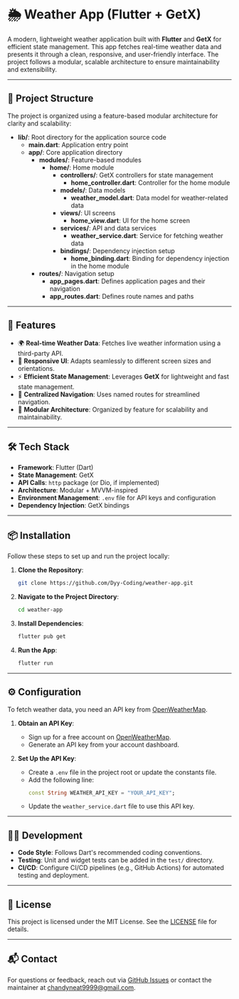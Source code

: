 # 🌦 Weather App (Flutter + GetX)

A modern, lightweight weather application built with **Flutter** and **GetX** for efficient state management. This app fetches real-time weather data and presents it through a clean, responsive, and user-friendly interface. The project follows a modular, scalable architecture to ensure maintainability and extensibility.

---

## 📂 Project Structure

The project is organized using a feature-based modular architecture for clarity and scalability:

- **lib/**: Root directory for the application source code
  - **main.dart**: Application entry point
  - **app/**: Core application directory
    - **modules/**: Feature-based modules
      - **home/**: Home module
        - **controllers/**: GetX controllers for state management
          - **home_controller.dart**: Controller for the home module
        - **models/**: Data models
          - **weather_model.dart**: Data model for weather-related data
        - **views/**: UI screens
          - **home_view.dart**: UI for the home screen
        - **services/**: API and data services
          - **weather_service.dart**: Service for fetching weather data
        - **bindings/**: Dependency injection setup
          - **home_binding.dart**: Binding for dependency injection in the home module
    - **routes/**: Navigation setup
      - **app_pages.dart**: Defines application pages and their navigation
      - **app_routes.dart**: Defines route names and paths

---

## 🚀 Features

- 🌍 **Real-time Weather Data**: Fetches live weather information using a third-party API.
- 📱 **Responsive UI**: Adapts seamlessly to different screen sizes and orientations.
- ⚡ **Efficient State Management**: Leverages **GetX** for lightweight and fast state management.
- 🔗 **Centralized Navigation**: Uses named routes for streamlined navigation.
- 🧩 **Modular Architecture**: Organized by feature for scalability and maintainability.

---

## 🛠️ Tech Stack

- **Framework**: Flutter (Dart)
- **State Management**: GetX
- **API Calls**: `http` package (or Dio, if implemented)
- **Architecture**: Modular + MVVM-inspired
- **Environment Management**: `.env` file for API keys and configuration
- **Dependency Injection**: GetX bindings

---

## 📦 Installation

Follow these steps to set up and run the project locally:

1. **Clone the Repository**:
   ```bash
   git clone https://github.com/Dyy-Coding/weather-app.git
   ```

2. **Navigate to the Project Directory**:
   ```bash
   cd weather-app
   ```

3. **Install Dependencies**:
   ```bash
   flutter pub get
   ```

4. **Run the App**:
   ```bash
   flutter run
   ```

---

## ⚙️ Configuration

To fetch weather data, you need an API key from [OpenWeatherMap](https://openweathermap.org/).

1. **Obtain an API Key**:
   - Sign up for a free account on [OpenWeatherMap](https://openweathermap.org/).
   - Generate an API key from your account dashboard.

2. **Set Up the API Key**:
   - Create a `.env` file in the project root or update the constants file.
   - Add the following line:
     ```dart
     const String WEATHER_API_KEY = "YOUR_API_KEY";
     ```
   - Update the `weather_service.dart` file to use this API key.


---

## 🧑‍💻 Development

- **Code Style**: Follows Dart's recommended coding conventions.
- **Testing**: Unit and widget tests can be added in the `test/` directory.
- **CI/CD**: Configure CI/CD pipelines (e.g., GitHub Actions) for automated testing and deployment.

---

## 📜 License

This project is licensed under the MIT License. See the [LICENSE](LICENSE) file for details.

---

## 📬 Contact

For questions or feedback, reach out via [GitHub Issues](https://github.com/Dyy-Coding/weather-app/issues) or contact the maintainer at [chandyneat9999@gmail.com](mailto:chandyneat9999@gmail.com).